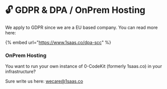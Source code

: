 # 🔓 GDPR & DPA / OnPrem Hosting

We apply to GDPR since we are a EU based company. You can read more here:

{% embed url="https://www.1saas.co/dpa-scc" %}

### OnPrem Hosting

You want to run your own instance of 0-CodeKit (formerly 1saas.co) in your infrastructure?&#x20;

Sure write us here: wecare@1saas.co





